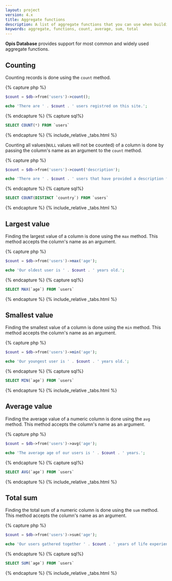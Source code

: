 ```yaml
---
layout: project
version: 4.x
title: Aggregate functions
description: A list of aggregate functions that you can use when building your query
keywords: aggregate, functions, count, average, sum, total
---
```


**Opis Database** provides support for most common and widely used aggregate functions.

## Counting

Counting records is done using the `count` method. 


{% capture php %}
```php
$count = $db->from('users')->count();

echo 'There are ' . $count . ' users registred on this site.';
```
{% endcapture %}
{% capture sql%}
```sql
SELECT COUNT(*) FROM `users`
```
{% endcapture %}
{% include_relative _tabs.html %}


Counting all values(`NULL` values will not be counted) of a column is done by 
passing the column's name as an argument to the `count` method. 


{% capture php %}
```php
$count = $db->from('users')->count('description');

echo 'There are ' . $count . ' users that have provided a description for their profile.';
```
{% endcapture %}
{% capture sql%}
```sql
SELECT COUNT(DISTINCT `country`) FROM `users`
```
{% endcapture %}
{% include_relative _tabs.html %}

## Largest value

Finding the largest value of a column is done using the `max` method. 
This method accepts the column's name as an argument. 


{% capture php %}
```php
$count = $db->from('users')->max('age');

echo 'Our oldest user is ' . $count . ' years old.';
```
{% endcapture %}
{% capture sql%}
```sql
SELECT MAX(`age`) FROM `users`
```
{% endcapture %}
{% include_relative _tabs.html %}

## Smallest value

Finding the smallest value of a column is done using the `min` method. 
This method accepts the column's name as an argument. 


{% capture php %}
```php
$count = $db->from('users')->min('age');

echo 'Our youngest user is ' . $count . ' years old.';
```
{% endcapture %}
{% capture sql%}
```sql
SELECT MIN(`age`) FROM `users`
```
{% endcapture %}
{% include_relative _tabs.html %}

## Average value

Finding the average value of a numeric column is done using the `avg` method. 
This method accepts the column's name as an argument. 


{% capture php %}
```php
$count = $db->from('users')->avg('age');

echo 'The average age of our users is ' . $count . ' years.';
```
{% endcapture %}
{% capture sql%}
```sql
SELECT AVG(`age`) FROM `users`
```
{% endcapture %}
{% include_relative _tabs.html %}


## Total sum

Finding the total sum of a numeric column is done using the `sum` method. 
This method accepts the column's name as an argument. 


{% capture php %}
```php
$count = $db->from('users')->sum('age');

echo 'Our users gathered together ' . $count . ' years of life experience.';
```
{% endcapture %}
{% capture sql%}
```sql
SELECT SUM(`age`) FROM `users`
```
{% endcapture %}
{% include_relative _tabs.html %}
